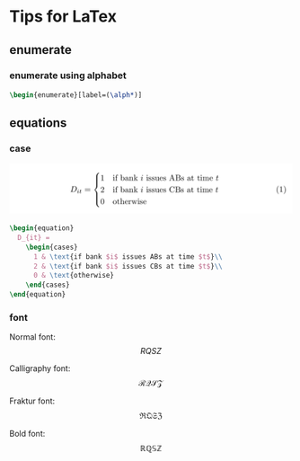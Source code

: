 # Tips for LaTex

## enumerate
### enumerate using alphabet

```latex
\begin{enumerate}[label=(\alph*)]
```

## equations
### case

![](assets/equation_case.jpg)

```latex
\begin{equation}
  D_{it} =
    \begin{cases}
      1 & \text{if bank $i$ issues ABs at time $t$}\\
      2 & \text{if bank $i$ issues CBs at time $t$}\\
      0 & \text{otherwise}
    \end{cases}       
\end{equation}
```

### font

Normal font:
$$RQSZ$$

Calligraphy font:
$$\mathcal{RQSZ}$$

Fraktur font:
$$\mathfrak{RQSZ}$$

Bold font:
$$\mathbb{RQSZ}$$